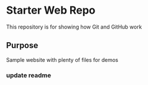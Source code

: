 # Starter Web Repo

This repository is for showing how Git and GitHub work

## Purpose

Sample website with plenty of files for demos
### update readme
